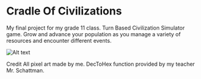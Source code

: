 # Cradle Of Civilizations

My final project for my grade 11 class.
Turn Based Civilization Simulator game.
Grow and advance your population as you manage a variety of resources and encounter different events.

![Alt text](relative/path/to/img.jpg?raw=true "Gameplay demo 1")

Credit
All pixel art made by me.
DecToHex function provided by my teacher Mr. Schattman.

